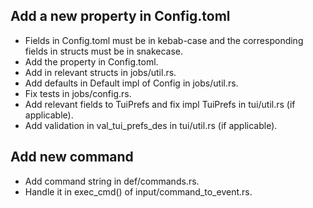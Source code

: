 ## Add a new property in Config.toml

- Fields in Config.toml must be in kebab-case and the corresponding fields in structs must be in snakecase.
- Add the property in Config.toml.
- Add in relevant structs in jobs/util.rs.
- Add defaults in Default impl of Config in jobs/util.rs.
- Fix tests in jobs/config.rs.
- Add relevant fields to TuiPrefs and fix impl TuiPrefs in tui/util.rs (if applicable).
- Add validation in val_tui_prefs_des in tui/util.rs (if applicable).

## Add new command
- Add command string in def/commands.rs.
- Handle it in exec_cmd() of input/command_to_event.rs.
